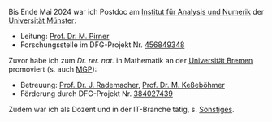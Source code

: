 Bis Ende Mai 2024 war ich Postdoc am <a href="https://www.uni-muenster.de/AMM/institute.shtml">Institut für Analysis und Numerik</a> der <a href="https://www.uni-muenster.de/de/">Universität Münster</a>:
<ul>
<li>Leitung: <a href="https://www.uni-muenster.de/AMM/Pirner/index.shtml">Prof. Dr. M. Pirner</a></li>
<li>Forschungsstelle im DFG-Projekt Nr. <a href="https://gepris.dfg.de/gepris/projekt/456849348?language=en">456849348</a>
</ul> 
Zuvor habe ich zum <i>Dr. rer. nat.</i> in Mathematik an der <a href="https://www.uni-bremen.de/">Universität Bremen</a> promoviert (s. auch <a href="https://www.mathgenealogy.org/id.php?id=277103">MGP</a>):
<ul>
<li>Betreuung: <a href="https://www.math.uni-hamburg.de/forschung/bereiche/am/ang-dynamische-systeme/personen/rademacher-jens.html">Prof. Dr. J. Rademacher</a>, <a href="https://www.uni-bremen.de/dynsys/members/prof-dr-marc-kesseboehmer">Prof. Dr. M. Keßeböhmer</a></li>
<li>Förderung durch DFG-Projekt Nr. <a href="https://gepris.dfg.de/gepris/projekt/384027439?language=en&selectedSubTab=2">384027439</a></li>
</ul>
Zudem war ich als Dozent und in der IT-Branche tätig, s. <a href="https://www.dulbrich.de/#Sonstiges">Sonstiges</a>.







 






